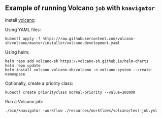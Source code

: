 ## Example of running Volcano `job` with `knavigator`

Install [volcano](https://volcano.sh):

Using YAML files:
```shell
kubectl apply -f https://raw.githubusercontent.com/volcano-sh/volcano/master/installer/volcano-development.yaml
```

Using helm:
```shell
helm repo add volcano-sh https://volcano-sh.github.io/helm-charts
helm repo update
helm install volcano volcano-sh/volcano -n volcano-system --create-namespace
```

Optionally, create a priority class:
```shell
kubectl create priorityclass normal-priority --value=100000
```

Run a Volcano job:
```shell
./bin/knavigator -workflow ./resources/workflows/volcano/test-job.yml
```
